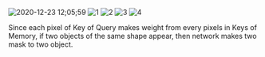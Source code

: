 
![2020-12-23 12;05;59](https://user-images.githubusercontent.com/26562858/102954641-4fc7f180-4517-11eb-8d01-003f34e813c0.PNG)
![1](https://user-images.githubusercontent.com/26562858/102954565-18594500-4517-11eb-8780-b20985682459.jpg)
![2](https://user-images.githubusercontent.com/26562858/102954566-18f1db80-4517-11eb-982c-a8efb11fd7a2.jpg)
![3](https://user-images.githubusercontent.com/26562858/102954568-1a230880-4517-11eb-958c-adc9dd91727a.jpg)
![4](https://user-images.githubusercontent.com/26562858/102954569-1abb9f00-4517-11eb-9d2a-4dcac781a2e0.jpg)



Since each pixel of Key of Query makes weight from every pixels in Keys of Memory, 
if two objects of the same shape appear, then network makes two mask to two object. 

